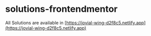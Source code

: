 # solutions-frontendmentor
 All Solutions are available in [https://jovial-wing-d2f8c5.netlify.app](https://jovial-wing-d2f8c5.netlify.app)